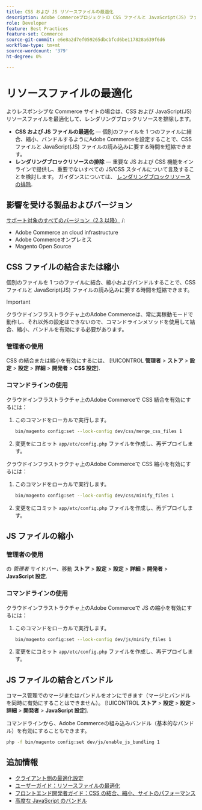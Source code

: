 ```yaml
---
title: CSS および JS リソースファイルの最適化
description: Adobe Commerceプロジェクトの CSS ファイルと JavaScript(JS) ファイルを管理者またはコマンドラインから結合および縮小する方法について説明します。
role: Developer
feature: Best Practices
feature-set: Commerce
source-git-commit: e6e8a2d7ef059265dbcbfcd6be117828a639f6d6
workflow-type: tm+mt
source-wordcount: '379'
ht-degree: 0%

---
```


# リソースファイルの最適化

よりレスポンシブな Commerce サイトの場合は、CSS および JavaScript(JS) リソースファイルを最適化して、レンダリングブロックリソースを排除します。

- **CSS および JS ファイルの最適化** — 個別のファイルを 1 つのファイルに結合、縮小、バンドルするようにAdobe Commerceを設定することで、CSS ファイルと JavaScript(JS) ファイルの読み込みに要する時間を短縮できます。
- **レンダリングブロックリソースの排除** — 重要な JS および CSS 機能をインラインで提供し、重要でないすべての JS/CSS スタイルについて言及することを検討します。 ガイダンスについては、 [レンダリングブロックリソースの排除](https://web.dev/render-blocking-resources/).

## 影響を受ける製品およびバージョン

[サポート対象のすべてのバージョン（2.3 以降）](../../../release/versions.md) /:

- Adobe Commerce an cloud infrastructure
- Adobe Commerceオンプレミス
- Magento Open Source

## CSS ファイルの結合または縮小

個別のファイルを 1 つのファイルに結合、縮小およびバンドルすることで、CSS ファイルと JavaScript(JS) ファイルの読み込みに要する時間を短縮できます。

>[!IMPORTANT]
>
>クラウドインフラストラクチャ上のAdobe Commerceは、常に実稼動モードで動作し、それ以外の設定はできないので、コマンドラインメソッドを使用して結合、縮小、バンドルを有効にする必要があります。

### 管理者の使用

CSS の結合または縮小を有効にするには、 [!UICONTROL **管理者** > **ストア** > **設定** > **設定** > **詳細** > **開発者** > **CSS 設定**].

### コマンドラインの使用

クラウドインフラストラクチャ上のAdobe Commerceで CSS 結合を有効にするには：

1. このコマンドをローカルで実行します。

   ```bash
   bin/magento config:set --lock-config dev/css/merge_css_files 1
   ```

1. 変更をにコミット `app/etc/config.php` ファイルを作成し、再デプロイします。

クラウドインフラストラクチャ上のAdobe Commerceで CSS 縮小を有効にするには：

1. このコマンドをローカルで実行します。

   ```bash
   bin/magento config:set --lock-config dev/css/minify_files 1
   ```

1. 変更をにコミット `app/etc/config.php` ファイルを作成し、再デプロイします。

## JS ファイルの縮小

### 管理者の使用

の *管理者* サイドバー、移動 **ストア** > **設定** > **設定** > **詳細** > **開発者** > **JavaScript 設定**.

### コマンドラインの使用

クラウドインフラストラクチャ上のAdobe Commerceで JS の縮小を有効にするには：

1. このコマンドをローカルで実行します。

   ```bash
   bin/magento config:set --lock-config dev/js/minify_files 1
   ```

1. 変更をにコミット `app/etc/config.php` ファイルを作成し、再デプロイします。

## JS ファイルの結合とバンドル

コマース管理でのマージまたはバンドルをオンにできます（マージとバンドルを同時に有効にすることはできません）。 [!UICONTROL **ストア** > **設定** > **設定** > **詳細** > **開発者** > **JavaScript 設定**].

コマンドラインから、Adobe Commerceの組み込みバンドル（基本的なバンドル）を有効にすることもできます。

```bash
php -f bin/magento config:set dev/js/enable_js_bundling 1
```

## 追加情報

- [クライアント側の最適化設定](../../../performance/configuration.md#client-side-optimization-settings)
- [ユーザーガイド：リソースファイルの最適化](https://docs.magento.com/user-guide/system/file-optimization.html)
- [フロントエンド開発者ガイド：CSS の結合、縮小、サイトのパフォーマンス](https://developer.adobe.com/commerce/frontend-core/guide/css/#css-merging-minification-and-performance)
- [高度な JavaScript のバンドル](../../../performance/advanced-js-bundling.md)

